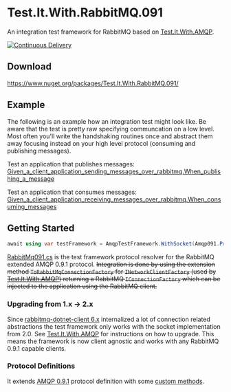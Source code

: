 # Test.It.With.RabbitMQ.091
An integration test framework for RabbitMQ based on [Test.It.With.AMQP](https://github.com/Fresa/Test.It.With.AMQP).

[![Continuous Delivery](https://github.com/Fresa/Test.It.With.RabbitMQ.091/actions/workflows/ci.yml/badge.svg)](https://github.com/Fresa/Test.It.With.RabbitMQ.091/actions/workflows/ci.yml)

## Download
https://www.nuget.org/packages/Test.It.With.RabbitMQ.091/

## Example
The following is an example how an integration test might look like. Be aware that the test is pretty raw specifying communcation on a low level. Most often you'll write the handshaking routines once and abstract them away focusing instead on your high level protocol (consuming and publishing messages).

Test an application that publishes messages:
[Given_a_client_application_sending_messages_over_rabbitmq.When_publishing_a_message](https://github.com/Fresa/Test.It.With.RabbitMQ.091/blob/master/Tests/Test.It.With.RabbitMQ.091.Integration.Tests/When_publishing_messages.cs)

Test an application that consumes messages:
[Given_a_client_application_receiving_messages_over_rabbitmq.When_consuming_messages](https://github.com/Fresa/Test.It.With.RabbitMQ.091/blob/master/Tests/Test.It.With.RabbitMQ.091.Integration.Tests/When_consuming_messages.cs)

## Getting Started
```c#
await using var testFramework = AmqpTestFramework.WithSocket(Amqp091.Protocol.Amqp091.ProtocolResolver);
```
[RabbitMq091.cs](https://github.com/Fresa/Test.It.With.RabbitMQ.091/blob/master/Test.It.With.RabbitMQ.091/RabbitMq091.cs) is the test framework protocol resolver for the RabbitMQ extended AMQP 0.9.1 protocol. ~~Integration is done by using the extension method `ToRabbitMqConnectionFactory` for `INetworkClientFactory` (used by [Test.It.With.AMQP](https://github.com/Fresa/Test.It.With.AMQP)) returning a RabbitMQ `IConnectionFactory` which can be injected to the application using the RabbitMQ client.~~

### Upgrading from 1.x -> 2.x
Since [rabbitmq-dotnet-client 6.x](https://github.com/rabbitmq/rabbitmq-dotnet-client) internalized a lot of connection related abstractions the test framework only works with the socket implementation from 2.0. See [Test.It.With.AMQP](https://github.com/Fresa/Test.It.With.AMQP) for instructions on how to upgrade. This means the framework is now client agnostic and works with any RabbitMQ 0.9.1 capable clients.

### Protocol Definitions
It extends [AMQP 0.9.1](https://github.com/Fresa/Test.It.With.AMQP.091.Protocol) protocol definition with some [custom methods](https://github.com/Fresa/Test.It.With.RabbitMQ.091/tree/master/Test.It.With.RabbitMQ.091/Methods).
